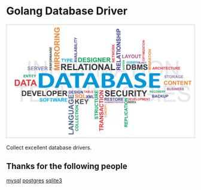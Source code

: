 # Golang Database Driver
![Golang Database Driver](./database.jpg)

Collect excellent database drivers. 

## Thanks for the following people
[mysql](https://github.com/go-sql-driver/mysql)
[postgres](https://github.com/lib/pq)
[sqlite3](https://github.com/mattn/go-sqlite3)
